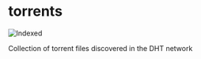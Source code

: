torrents 
========
![Indexed](https://img.shields.io/badge/indexed-61304-blue)

Collection of torrent files discovered in the DHT network
